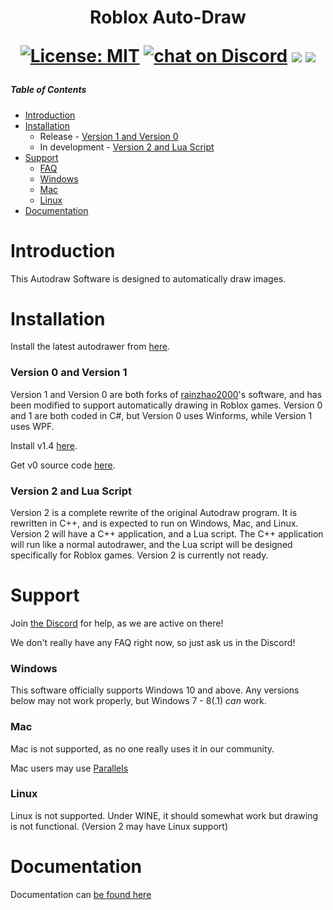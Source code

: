 <h1 align="center">
Roblox Auto-Draw
<br>

[![License: MIT](https://img.shields.io/badge/License-MIT-yellow.svg)](https://opensource.org/licenses/MIT)
<a href="https://discord.gg/rwvUFraDnb" alt="Discord">
    <img src="https://img.shields.io/discord/937117805805989890?logo=discord"
       alt="chat on Discord"></a>
<a href="https://github.com/badges/AlexCYP/autodraw-roblox" alt="Activity">
    <img src="https://img.shields.io/github/commit-activity/m/AlexCYP/autodraw-roblox" /></a>
<a href="https://github.com/badges/AlexCYP/autodraw-roblox" alt="Last Commit">
    <img src="https://img.shields.io/github/last-commit/AlexCYP/autodraw-roblox" /></a>
</h1>

##### Table of Contents  
- [Introduction](#Introduction)  
- [Installation](#Installation)  
  - Release
        - [Version 1 and Version 0](#Version1)  
  - In development
        - [Version 2 and Lua Script](#Version2)  
- [Support](#Support)  
    - [FAQ](#FAQ)  
    - [Windows](#Windows)  
    - [Mac](#Mac)  
    - [Linux](#Linux)  
- [Documentation](#Documentation)  
<p>
<a name="Introduction"/>
<h1> Introduction </h1>
This Autodraw Software is designed to automatically draw images. 
<a name="Installation"/>
<h1> Installation </h1>

 Install the latest autodrawer from [here](https://github.com/Siydge/autodraw-roblox/releases).

<a name="Version1"/>
<h3> Version 0 and Version 1</h3>

Version 1 and Version 0 are both forks of [rainzhao2000](https://github.com/rainzhao2000/autodrawer)'s software, and has been modified to support automatically drawing in Roblox games. Version 0 and 1 are both coded in C#, but Version 0 uses Winforms, while Version 1 uses WPF.
</p>

Install v1.4 [here](https://github.com/Siydge/autodraw-roblox/releases/tag/v1.4).

Get v0 source code [here](https://github.com/Siydge/autodraw-roblox/tree/main/AutoDrawer%20v0).
 
<a name="Version2"/>
<h3> Version 2 and Lua Script</h3>
Version 2 is a complete rewrite of the original Autodraw program. It is rewritten in C++, and is expected to run on Windows, Mac, and Linux. Version 2 will have a C++ application, and a Lua script. The C++ application will run like a normal autodrawer, and the Lua script will be designed specifically for Roblox games.
Version 2 is currently not ready.

</a>
<a name="Support"/>
<h1> Support </h1>

Join [the Discord](https://discord.gg/rwvUFraDnb) for help, as we are active on there!
 
 
<a name="FAQ"/>
    <p> We don't really have any FAQ right now, so just ask us in the Discord! </p>
</a>

</a>
<a name="Windows"/>
<h3> Windows </h3>

This software officially supports Windows 10 and above. Any versions below may not work properly, but Windows 7 - 8(.1) *can* work.

</a>
<a name="Mac"/>
<h3> Mac </h3>

Mac is not supported, as no one really uses it in our community.

Mac users may use [Parallels](https://www.parallels.com/au/products/desktop/)

</a>
<a name="Linux"/>
<h3> Linux </h3>

Linux is not supported. Under WINE, it should somewhat work but drawing is not functional. (Version 2 may have Linux support)

</a>
<a name="Documentation"/>
<h1> Documentation </h1>

Documentation can [be found here](https://alexcyp.github.io/autodraw-roblox/docs)
</a>
